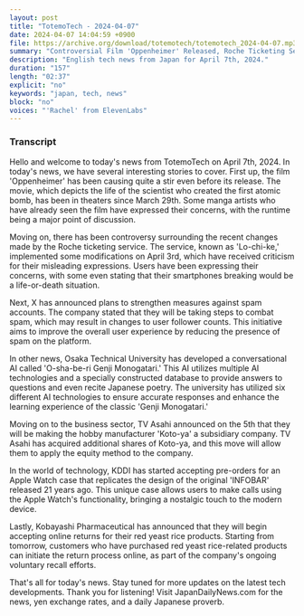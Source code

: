 ```yaml
---
layout: post
title: "TotemoTech - 2024-04-07"
date: 2024-04-07 14:04:59 +0900
file: https://archive.org/download/totemotech/totemotech_2024-04-07.mp3
summary: "Controversial Film 'Oppenheimer' Released, Roche Ticketing Service Faces Backlash, & more…"
description: "English tech news from Japan for April 7th, 2024."
duration: "157"
length: "02:37"
explicit: "no"
keywords: "japan, tech, news"
block: "no"
voices: "'Rachel' from ElevenLabs"
---
```


### Transcript

Hello and welcome to today's news from TotemoTech on April 7th, 2024. In today's news, we have several interesting stories to cover. First up, the film 'Oppenheimer' has been causing quite a stir even before its release. The movie, which depicts the life of the scientist who created the first atomic bomb, has been in theaters since March 29th. Some manga artists who have already seen the film have expressed their concerns, with the runtime being a major point of discussion.

Moving on, there has been controversy surrounding the recent changes made by the Roche ticketing service. The service, known as 'Lo-chi-ke,' implemented some modifications on April 3rd, which have received criticism for their misleading expressions. Users have been expressing their concerns, with some even stating that their smartphones breaking would be a life-or-death situation.

Next, X has announced plans to strengthen measures against spam accounts. The company stated that they will be taking steps to combat spam, which may result in changes to user follower counts. This initiative aims to improve the overall user experience by reducing the presence of spam on the platform.

In other news, Osaka Technical University has developed a conversational AI called 'O-sha-be-ri Genji Monogatari.' This AI utilizes multiple AI technologies and a specially constructed database to provide answers to questions and even recite Japanese poetry. The university has utilized six different AI technologies to ensure accurate responses and enhance the learning experience of the classic 'Genji Monogatari.'

Moving on to the business sector, TV Asahi announced on the 5th that they will be making the hobby manufacturer 'Koto-ya' a subsidiary company. TV Asahi has acquired additional shares of Koto-ya, and this move will allow them to apply the equity method to the company.

In the world of technology, KDDI has started accepting pre-orders for an Apple Watch case that replicates the design of the original 'INFOBAR' released 21 years ago. This unique case allows users to make calls using the Apple Watch's functionality, bringing a nostalgic touch to the modern device.

Lastly, Kobayashi Pharmaceutical has announced that they will begin accepting online returns for their red yeast rice products. Starting from tomorrow, customers who have purchased red yeast rice-related products can initiate the return process online, as part of the company's ongoing voluntary recall efforts.

That's all for today's news. Stay tuned for more updates on the latest tech developments. Thank you for listening!   Visit JapanDailyNews.com for the news, yen exchange rates, and a daily Japanese proverb.
